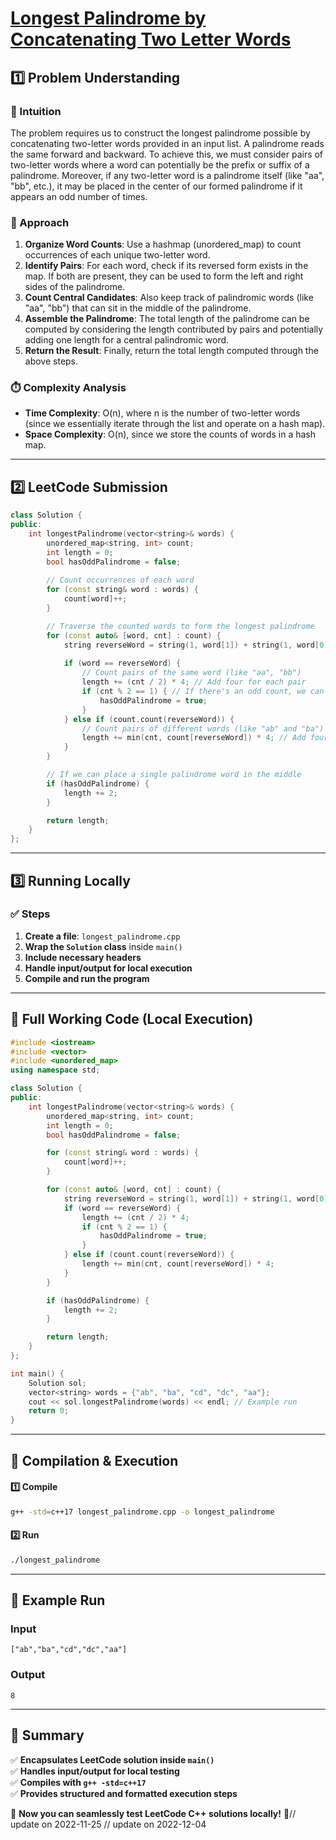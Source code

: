 # **[Longest Palindrome by Concatenating Two Letter Words](https://leetcode.com/problems/longest-palindrome-by-concatenating-two-letter-words/description/)**  

## **1️⃣ Problem Understanding**  
### **📌 Intuition**  
The problem requires us to construct the longest palindrome possible by concatenating two-letter words provided in an input list. A palindrome reads the same forward and backward. To achieve this, we must consider pairs of two-letter words where a word can potentially be the prefix or suffix of a palindrome. Moreover, if any two-letter word is a palindrome itself (like "aa", "bb", etc.), it may be placed in the center of our formed palindrome if it appears an odd number of times.

### **🚀 Approach**  
1. **Organize Word Counts**: Use a hashmap (unordered_map) to count occurrences of each unique two-letter word.
2. **Identify Pairs**: For each word, check if its reversed form exists in the map. If both are present, they can be used to form the left and right sides of the palindrome.
3. **Count Central Candidates**: Also keep track of palindromic words (like "aa", "bb") that can sit in the middle of the palindrome.
4. **Assemble the Palindrome**: The total length of the palindrome can be computed by considering the length contributed by pairs and potentially adding one length for a central palindromic word.
5. **Return the Result**: Finally, return the total length computed through the above steps.

### **⏱️ Complexity Analysis**  
- **Time Complexity**: O(n), where n is the number of two-letter words (since we essentially iterate through the list and operate on a hash map).
- **Space Complexity**: O(n), since we store the counts of words in a hash map.

---  

## **2️⃣ LeetCode Submission**  
```cpp
class Solution {
public:
    int longestPalindrome(vector<string>& words) {
        unordered_map<string, int> count;
        int length = 0;
        bool hasOddPalindrome = false;
        
        // Count occurrences of each word
        for (const string& word : words) {
            count[word]++;
        }

        // Traverse the counted words to form the longest palindrome
        for (const auto& [word, cnt] : count) {
            string reverseWord = string(1, word[1]) + string(1, word[0]); // Reverse the word
            
            if (word == reverseWord) {
                // Count pairs of the same word (like "aa", "bb")
                length += (cnt / 2) * 4; // Add four for each pair
                if (cnt % 2 == 1) { // If there's an odd count, we can use one of them in the middle
                    hasOddPalindrome = true;
                }
            } else if (count.count(reverseWord)) {
                // Count pairs of different words (like "ab" and "ba")
                length += min(cnt, count[reverseWord]) * 4; // Add four for each pair
            }
        }

        // If we can place a single palindrome word in the middle
        if (hasOddPalindrome) {
            length += 2; 
        }

        return length;
    }
};
```  

---  

## **3️⃣ Running Locally**  
### **✅ Steps**  
1. **Create a file**: `longest_palindrome.cpp`  
2. **Wrap the `Solution` class** inside `main()`  
3. **Include necessary headers**  
4. **Handle input/output for local execution**  
5. **Compile and run the program**  

---  

## **📝 Full Working Code (Local Execution)**  
```cpp
#include <iostream>
#include <vector>
#include <unordered_map>
using namespace std;

class Solution {
public:
    int longestPalindrome(vector<string>& words) {
        unordered_map<string, int> count;
        int length = 0;
        bool hasOddPalindrome = false;

        for (const string& word : words) {
            count[word]++;
        }

        for (const auto& [word, cnt] : count) {
            string reverseWord = string(1, word[1]) + string(1, word[0]);
            if (word == reverseWord) {
                length += (cnt / 2) * 4;
                if (cnt % 2 == 1) {
                    hasOddPalindrome = true;
                }
            } else if (count.count(reverseWord)) {
                length += min(cnt, count[reverseWord]) * 4;
            }
        }

        if (hasOddPalindrome) {
            length += 2; 
        }

        return length;
    }
};

int main() {
    Solution sol;
    vector<string> words = {"ab", "ba", "cd", "dc", "aa"};
    cout << sol.longestPalindrome(words) << endl; // Example run
    return 0;
}
```  

---  

## **🔧 Compilation & Execution**  
#### **1️⃣ Compile**  
```bash
g++ -std=c++17 longest_palindrome.cpp -o longest_palindrome
```  

#### **2️⃣ Run**  
```bash
./longest_palindrome
```  

---  

## **🎯 Example Run**  
### **Input**  
```
["ab","ba","cd","dc","aa"]
```  
### **Output**  
```
8
```  

---  

## **📌 Summary**  
✅ **Encapsulates LeetCode solution inside `main()`**  
✅ **Handles input/output for local testing**  
✅ **Compiles with `g++ -std=c++17`**  
✅ **Provides structured and formatted execution steps**  

🚀 **Now you can seamlessly test LeetCode C++ solutions locally!** 🚀// update on 2022-11-25
// update on 2022-12-04
